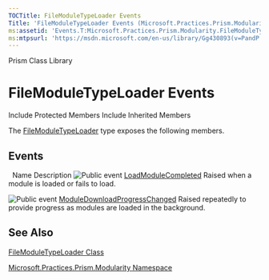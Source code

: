 ```yaml
---
TOCTitle: FileModuleTypeLoader Events
Title: 'FileModuleTypeLoader Events (Microsoft.Practices.Prism.Modularity)'
ms:assetid: 'Events.T:Microsoft.Practices.Prism.Modularity.FileModuleTypeLoader'
ms:mtpsurl: 'https://msdn.microsoft.com/en-us/library/Gg430893(v=PandP.50)'
---
```


Prism Class Library

FileModuleTypeLoader Events
===========================

Include Protected Members
Include Inherited Members

The [FileModuleTypeLoader](https://msdn.microsoft.com/t:microsoft.practices.prism.modularity.filemoduletypeloader) type exposes the following members.

Events
------

<span id="eventTableToggle"></span>
 
Name
Description
![](https://msdn.microsoft.com/en-us/Gg430893.pubevent(en-us,PandP.50).gif "Public event")
[LoadModuleCompleted](https://msdn.microsoft.com/e:microsoft.practices.prism.modularity.filemoduletypeloader.loadmodulecompleted)
Raised when a module is loaded or fails to load.

![](https://msdn.microsoft.com/en-us/Gg430893.pubevent(en-us,PandP.50).gif "Public event")
[ModuleDownloadProgressChanged](https://msdn.microsoft.com/e:microsoft.practices.prism.modularity.filemoduletypeloader.moduledownloadprogresschanged)
Raised repeatedly to provide progress as modules are loaded in the background.

See Also
--------

<span id="seeAlsoToggle"></span>
[FileModuleTypeLoader Class](https://msdn.microsoft.com/t:microsoft.practices.prism.modularity.filemoduletypeloader)

[Microsoft.Practices.Prism.Modularity Namespace](https://msdn.microsoft.com/n:microsoft.practices.prism.modularity)

